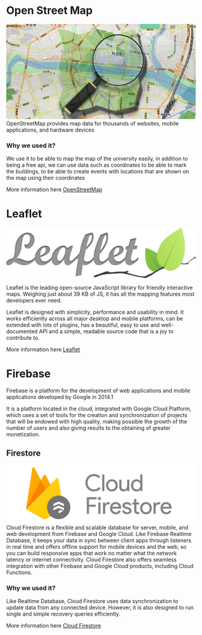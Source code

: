 # Open Street Map
![img](img/osm.jpg)
OpenStreetMap provides map data for thousands of websites, mobile applications, and hardware devices

### Why we used it?

We use it to be able to map the map of the university easily, in addition to being a free api, we can use data such as coordinates to be able to mark the buildings, to be able to create events with locations that are shown on the map using their coordinates

More information here
[OpenStreetMap](https://www.openstreetmap.org/#map=5/23.944/-102.579)


# Leaflet
![img](img/leaflet.png)

Leaflet is the leading open-source JavaScript library for friendly interactive maps. Weighing just about 39 KB of JS, it has all the mapping features most developers ever need.

Leaflet is designed with simplicity, performance and usability in mind. It works efficiently across all major desktop and mobile platforms, can be extended with lots of plugins, has a beautiful, easy to use and well-documented API and a simple, readable source code that is a joy to contribute to.

More information here [Leaflet](https://leafletjs.com/)

# Firebase
Firebase is a platform for the development of web applications and mobile applications developed by Google in 2014.1

It is a platform located in the cloud, integrated with Google Cloud Platform, which uses a set of tools for the creation and synchronization of projects that will be endowed with high quality, making possible the growth of the number of users and also giving results to the obtaining of greater monetization.


## Firestore
![img](img/firestore.png)
Cloud Firestore is a flexible and scalable database for server, mobile, and web development from Firebase and Google Cloud. Like Firebase Realtime Database, it keeps your data in sync between client apps through listeners in real time and offers offline support for mobile devices and the web, so you can build responsive apps that work no matter what the network latency or internet connectivity. Cloud Firestore also offers seamless integration with other Firebase and Google Cloud products, including Cloud Functions.

### Why we used it?

Like Realtime Database, Cloud Firestore uses data synchronization to update data from any connected device. However, it is also designed to run single and simple recovery queries efficiently.

More information here [Cloud Firestore](https://firebase.google.com/docs/firestore?hl=es)
